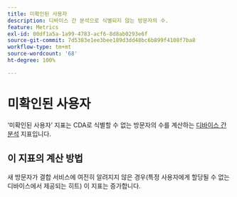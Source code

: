 ```yaml
---
title: 미확인된 사용자
description: 디바이스 간 분석으로 식별되지 않는 방문자의 수.
feature: Metrics
exl-id: 00df1a5a-1a99-4783-acf6-8d8ab0293e6f
source-git-commit: 7d5383e1ee3bee189d3dd48bc6b899f4108f7ba8
workflow-type: tm+mt
source-wordcount: '68'
ht-degree: 100%

---
```


# 미확인된 사용자

‘미확인된 사용자’ 지표는 CDA로 식별할 수 없는 방문자의 수를 계산하는 [디바이스 간 분석](../cda/overview.md) 지표입니다.

## 이 지표의 계산 방법

새 방문자가 결합 서비스에 여전히 알려지지 않은 경우(특정 사용자에게 할당될 수 없는 디바이스에서 제공되는 히트) 이 지표는 증가합니다.
